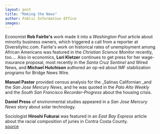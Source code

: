```yaml
---
layout: post
title: "Making the News"
author: Public Information Office
images:
---
```


Economist **Rob Fairlie's** work made it into a _Washington Post_ article about minority business owners, which triggered a call from a reporter at DiversityInc.com. Fairlie's work on historical rates of unemployment among African Americans was featured in the _Christian Science Monitor_ recently, too.... Also in economics, **Lori Kletzer** continues to get press for her wage-insurance proposal, most recently in the _Santa Cruz Sentinel_ and Wired News, and **Michael Hutchison** authored an op-ed about IMF stabilization programs for Bridge News Wire.

**Manuel Pastor** provided census analysis for the _Salinas Californian _and the _San Jose Mercury News_, and he was quoted in the _Palo Alto Weekly_ and the _South San Francisco Recorder-Progress_ about the housing crisis.

**Daniel Press** of environmental studies appeared in a _San Jose Mercury News_ story about solar technology.

Sociologist **Hiroshi Fukurai** was featured in an _East Bay Express_ article about the racial composition of juries in Contra Costa County.   
[source](http://www1.ucsc.edu/currents/00-01/04-23/makenews.html "Permalink to makenews")
